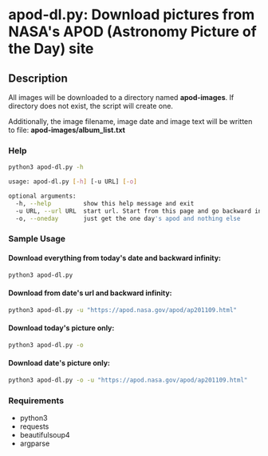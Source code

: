 # apod-dl.py:  Download pictures from NASA's APOD (Astronomy Picture of the Day) site

## Description

All images will be downloaded to a directory named **apod-images**.  If directory does not exist, the script will create one.

Additionally, the image filename, image date and image text will be written to file: **apod-images/album_list.txt**


### Help
```bash
python3 apod-dl.py -h

usage: apod-dl.py [-h] [-u URL] [-o]

optional arguments:
  -h, --help         show this help message and exit
  -u URL, --url URL  start url. Start from this page and go backward infinity
  -o, --oneday       just get the one day's apod and nothing else
```

### Sample Usage
#### Download everything from today's date and backward infinity:
```bash
python3 apod-dl.py 
```

#### Download from date's url and backward infinity:
```bash
python3 apod-dl.py -u "https://apod.nasa.gov/apod/ap201109.html"
```

#### Download today's picture only:
```bash
python3 apod-dl.py -o
```

#### Download date's picture only:
```bash
python3 apod-dl.py -o -u "https://apod.nasa.gov/apod/ap201109.html"
```

### Requirements
- python3
- requests
- beautifulsoup4
- argparse

